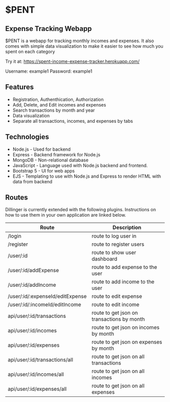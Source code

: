 # $PENT

## Expense Tracking Webapp

$PENT is a webapp for tracking monthly incomes and expenses. It also comes with simple data visualization to make it easier to see how much you spent on each category

Try it at: https://spent-income-expense-tracker.herokuapp.com/

Username: example1
Password: example1

## Features

- Registration, Authenthication, Authorization
- Add, Delete, and Edit incomes and expenses
- Search transactions by month and year
- Data visualization
- Separate all transactions, incomes, and expenses by tabs

## Technologies

- Node.js - Used for backend
- Express - Backend framework for Node.js
- MongoDB - Non-relational database
- JavaScript - Language used with Node.js backend and frontend.
- Bootstrap 5 - UI for web apps
- EJS - Templating to use with Node.js and Express to render HTML with data from backend

## Routes

Dillinger is currently extended with the following plugins.
Instructions on how to use them in your own application are linked below.

| Route                            | Description                                |
| -------------------------------- | ------------------------------------------ |
| /login                           | route to log user in                       |
| /register                        | route to register users                    |
| /user/:id                        | route to show user dashboard               |
| /user/:id/addExpense             | route to add expense to the user           |
| /user/:id/addIncome              | route to add income to the user            |
| /user/:id/:expenseId/editExpense | route to edit expense                      |
| /user/:id/:incomeId/editIncome   | route to edit income                       |
| api/user/:id/transactions        | route to get json on transactions by month |
| api/user/:id/incomes             | route to get json on incomes by month      |
| api/user/:id/expenses            | route to get json on expenses by month     |
| api/user/:id/transactions/all    | route to get json on all transactions      |
| api/user/:id/incomes/all         | route to get json on all incomes           |
| api/user/:id/expenses/all        | route to get json on all expenses          |
